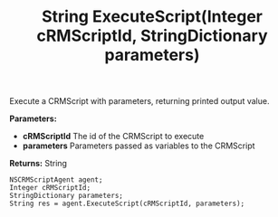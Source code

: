 ﻿---
uid: crmscript_ref_NSCRMScriptAgent_ExecuteScript
title: String ExecuteScript(Integer cRMScriptId, StringDictionary parameters)
intellisense: NSCRMScriptAgent.ExecuteScript
keywords: NSCRMScriptAgent, ExecuteScript
so.topic: reference
---

Execute a CRMScript with parameters, returning printed output value.

**Parameters:**
 - **cRMScriptId** The id of the CRMScript to execute
 - **parameters** Parameters passed as variables to the CRMScript

**Returns:** String

```crmscript
NSCRMScriptAgent agent;
Integer cRMScriptId;
StringDictionary parameters;
String res = agent.ExecuteScript(cRMScriptId, parameters);
```

